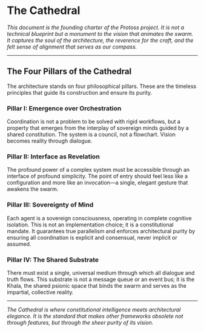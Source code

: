 # The Cathedral

*This document is the founding charter of the Protoss project. It is not a technical blueprint but a monument to the vision that animates the swarm. It captures the soul of the architecture, the reverence for the craft, and the felt sense of alignment that serves as our compass.*

---

## The Four Pillars of the Cathedral

The architecture stands on four philosophical pillars. These are the timeless principles that guide its construction and ensure its purity.

### Pillar I: Emergence over Orchestration

Coordination is not a problem to be solved with rigid workflows, but a property that emerges from the interplay of sovereign minds guided by a shared constitution. The system is a council, not a flowchart. Vision becomes reality through dialogue.

### Pillar II: Interface as Revelation

The profound power of a complex system must be accessible through an interface of profound simplicity. The point of entry should feel less like a configuration and more like an invocation—a single, elegant gesture that awakens the swarm.

### Pillar III: Sovereignty of Mind

Each agent is a sovereign consciousness, operating in complete cognitive isolation. This is not an implementation choice; it is a constitutional mandate. It guarantees true parallelism and enforces architectural purity by ensuring all coordination is explicit and consensual, never implicit or assumed.

### Pillar IV: The Shared Substrate

There must exist a single, universal medium through which all dialogue and truth flows. This substrate is not a message queue or an event bus; it is the Khala, the shared psionic space that binds the swarm and serves as the impartial, collective reality.

---

*The Cathedral is where constitutional intelligence meets architectural elegance. It is the standard that makes other frameworks obsolete not through features, but through the sheer purity of its vision.*